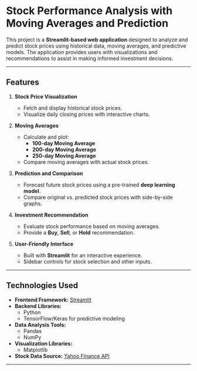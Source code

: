 # Stock Performance Analysis with Moving Averages and Prediction

This project is a **Streamlit-based web application** designed to analyze and predict stock prices using historical data, moving averages, and predictive models. The application provides users with visualizations and recommendations to assist in making informed investment decisions.

---

## Features

1. **Stock Price Visualization**
   - Fetch and display historical stock prices.
   - Visualize daily closing prices with interactive charts.

2. **Moving Averages**
   - Calculate and plot:
     - **100-day Moving Average**
     - **200-day Moving Average**
     - **250-day Moving Average**
   - Compare moving averages with actual stock prices.

3. **Prediction and Comparison**
   - Forecast future stock prices using a pre-trained **deep learning model**.
   - Compare original vs. predicted stock prices with side-by-side graphs.

4. **Investment Recommendation**
   - Evaluate stock performance based on moving averages.
   - Provide a **Buy**, **Sell**, or **Hold** recommendation.

5. **User-Friendly Interface**
   - Built with **Streamlit** for an interactive experience.
   - Sidebar controls for stock selection and other inputs.

---

## Technologies Used

- **Frontend Framework:** [Streamlit](https://streamlit.io/)
- **Backend Libraries:**
  - Python
  - TensorFlow/Keras for predictive modeling
- **Data Analysis Tools:**
  - Pandas
  - NumPy
- **Visualization Libraries:**
  - Matplotlib
- **Stock Data Source:** [Yahoo Finance API](https://pypi.org/project/yfinance/)

---
